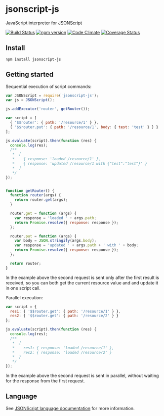 # jsonscript-js

JavaScript interpreter for [JSONScript](https://github.com/JSONScript/jsonscript)

[![Build Status](https://travis-ci.org/JSONScript/jsonscript-js.svg?branch=master)](https://travis-ci.org/JSONScript/jsonscript-js)
[![npm version](https://badge.fury.io/js/jsonscript-js.svg)](https://www.npmjs.com/package/jsonscript-js)
[![Code Climate](https://codeclimate.com/github/JSONScript/jsonscript-js/badges/gpa.svg)](https://codeclimate.com/github/JSONScript/jsonscript-js)
[![Coverage Status](https://coveralls.io/repos/github/JSONScript/jsonscript-js/badge.svg?branch=master)](https://coveralls.io/github/JSONScript/jsonscript-js?branch=master)


## Install

```
npm install jsonscript-js
```

## Getting started

Sequential execution of script commands:

```javascript
var JSONScript = require('jsonscript-js');
var js = JSONScript();

js.addExecutor('router', getRouter());

var script = [
  { '$$router': { path: '/resource/1' } },
  { '$$router.put': { path: '/resource/1', body: { test: 'test' } } }
];

js.evaluate(script).then(function (res) {
  console.log(res);
  /**
   *  [
   *    { response: 'loaded /resource/1' },
   *    { response: 'updated /resource/1 with {"test":"test"}' }
   *  ]
   */
});


function getRouter() {
  function router(args) {
    return router.get(args);
  }

  router.get = function (args) {
    var response = 'loaded ' + args.path;
    return Promise.resolve({ response: response });
  };

  router.put = function (args) {
    var body = JSON.stringify(args.body);
    var response = 'updated ' + args.path + ' with ' + body;
    return Promise.resolve({ response: response });
  };

  return router;
}
```

In the example above the second request is sent only after the first result is received, so you can both get the current resource value and and update it in one script call.


Parallel execution:

```javascript
var script = {
  res1: { '$$router.get': { path: '/resource/1' } },
  res2: { '$$router.get': { path: '/resource/2' } }
};

js.evaluate(script).then(function (res) {
  console.log(res);
  /**
   *  {
   *    res1: { response: 'loaded /resource/1' },
   *    res2: { response: 'loaded /resource/2' }
   *  }
   */
});
```

In the example above the second request is sent in parallel, without waiting for the response from the first request.


## Language

See [JSONScript language documentation](https://github.com/JSONScript/jsonscript/blob/master/LANGUAGE.md) for more information.
